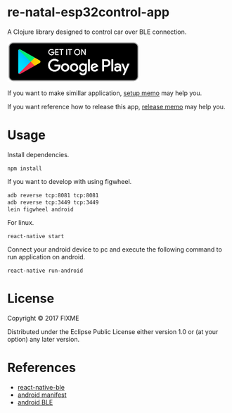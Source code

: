# re-natal-esp32control-app

A Clojure library designed to control car over BLE connection.

[![image](doc/google_play.png)](https://play.google.com/store/apps/details?id=com.renatalesp32controlapp)

If you want to make simillar application, [setup memo](/setup_memo.md) may help you.

If you want reference how to release this app, [release memo](/release_memo.md) may help you.

# Usage
Install dependencies.
```
npm install
```

If you want to develop with using figwheel.
```
adb reverse tcp:8081 tcp:8081
adb reverse tcp:3449 tcp:3449
lein figwheel android
```

For linux.
```
react-native start
```

Connect your android device to pc and execute the following command to run application on android.
```
react-native run-android
```

# License

Copyright © 2017 FIXME

Distributed under the Eclipse Public License either version 1.0 or (at
your option) any later version.

# References
- [react-native-ble](https://github.com/jacobrosenthal/react-native-ble)
- [android manifest](https://developer.android.com/studio/build/manifest-merge.html)
- [android BLE](https://developer.android.com/guide/topics/connectivity/bluetooth-le.html)
